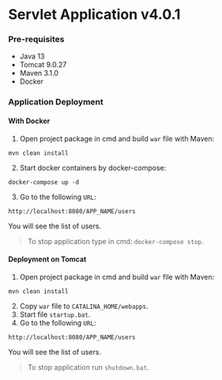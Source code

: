 # Servlet Application v4.0.1

### Pre-requisites

* Java 13
* Tomcat 9.0.27
* Maven 3.1.0
* Docker

### Application Deployment

#### With Docker

1. Open project package in cmd and build `war` file with Maven:

```
mvn clean install
```

2. Start docker containers by docker-compose:

```
docker-compose up -d
```

3. Go to the following `URL`:

```
http://localhost:8080/APP_NAME/users
```

You will see the list of users.

> To stop application type in cmd: `docker-compose stop`.

#### Deployment on Tomcat

1. Open project package in cmd and build `war` file with Maven:
   
```
mvn clean install
```

2. Copy `war` file to `CATALINA_HOME/webapps`.
3. Start file `startup.bat`.
4. Go to the following `URL`:

```
http://localhost:8080/APP_NAME/users
```

You will see the list of users.

> To stop application run `shutdown.bat`.

